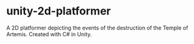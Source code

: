 # unity-2d-platformer
A 2D platformer depicting the events of the destruction of the Temple of Artemis. Created with C# in Unity. 
